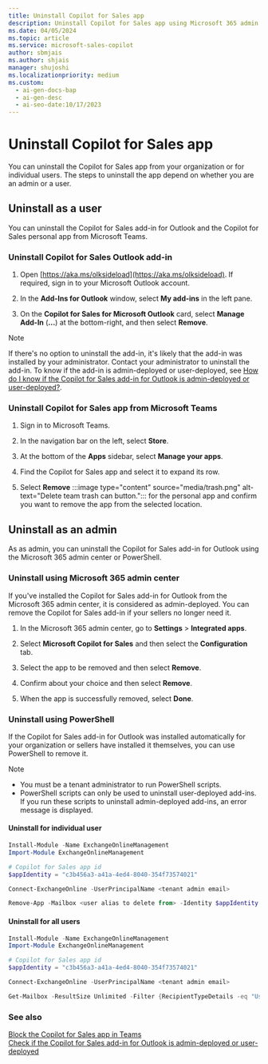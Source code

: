 ```yaml
---
title: Uninstall Copilot for Sales app
description: Uninstall Copilot for Sales app using Microsoft 365 admin center or PowerShell.
ms.date: 04/05/2024
ms.topic: article
ms.service: microsoft-sales-copilot
author: sbmjais
ms.author: shjais
manager: shujoshi
ms.localizationpriority: medium
ms.custom:
  - ai-gen-docs-bap
  - ai-gen-desc
  - ai-seo-date:10/17/2023
---
```


# Uninstall Copilot for Sales app

You can uninstall the Copilot for Sales app from your organization or for individual users. The steps to uninstall the app depend on whether you are an admin or a user.

## Uninstall as a user

You can uninstall the Copilot for Sales add-in for Outlook and the Copilot for Sales personal app from Microsoft Teams.

### Uninstall Copilot for Sales Outlook add-in

1. Open [https://aka.ms/olksideload](https://aka.ms/olksideload). If required, sign in to your Microsoft Outlook account.

1. In the **Add-Ins for Outlook** window, select **My add-ins** in the left pane.

1. On the **Copilot for Sales for Microsoft Outlook** card, select **Manage Add-In** (**...**) at the bottom-right, and then select **Remove**.

> [!NOTE]
> If there's no option to uninstall the add-in, it's likely that the add-in was installed by your administrator. Contact your administrator to uninstall the add-in. To know if the add-in is admin-deployed or user-deployed, see [How do I know if the Copilot for Sales add-in for Outlook is admin-deployed or user-deployed?](install-sales-copilot.md#how-do-i-know-if-the-copilot-for-sales-add-in-for-outlook-is-admin-deployed-or-user-deployed).

### Uninstall Copilot for Sales app from Microsoft Teams

1. Sign in to Microsoft Teams.

1. In the navigation bar on the left, select **Store**.

1. At the bottom of the **Apps** sidebar, select **Manage your apps**.

1. Find the Copilot for Sales app and select it to expand its row.

1. Select **Remove** :::image type="content" source="media/trash.png" alt-text="Delete team trash can button."::: for the personal app and confirm you want to remove the app from the selected location.

## Uninstall as an admin

As as admin, you can uninstall the Copilot for Sales add-in for Outlook using the Microsoft 365 admin center or PowerShell.

### Uninstall using Microsoft 365 admin center

If you've installed the Copilot for Sales add-in for Outlook from the Microsoft 365 admin center, it is considered as admin-deployed. You can remove the Copilot for Sales add-in if your sellers no longer need it.

1.  In the Microsoft 365 admin center, go to **Settings** &gt; **Integrated apps**.

2.  Select **Microsoft Copilot for Sales** and then select the **Configuration** tab.

3. Select the app to be removed and then select **Remove**.

4.  Confirm about your choice and then select **Remove**.

5. When the app is successfully removed, select **Done**.

### Uninstall using PowerShell

If the Copilot for Sales add-in for Outlook was installed automatically for your organization or sellers have installed it themselves, you can use PowerShell to remove it.

> [!NOTE]
> - You must be a tenant administrator to run PowerShell scripts.
> - PowerShell scripts can only be used to uninstall user-deployed add-ins. If you run these scripts to uninstall admin-deployed add-ins, an error message is displayed.

#### Uninstall for individual user

```powershell
Install-Module -Name ExchangeOnlineManagement
Import-Module ExchangeOnlineManagement

# Copilot for Sales app id
$appIdentity = "c3b456a3-a41a-4ed4-8040-354f73574021"

Connect-ExchangeOnline -UserPrincipalName <tenant admin email>

Remove-App -Mailbox <user alias to delete from> -Identity $appIdentity -Confirm:$false
```

#### Uninstall for all users


```powershell
Install-Module -Name ExchangeOnlineManagement
Import-Module ExchangeOnlineManagement

# Copilot for Sales app id
$appIdentity = "c3b456a3-a41a-4ed4-8040-354f73574021"

Connect-ExchangeOnline -UserPrincipalName <tenant admin email>

Get-Mailbox -ResultSize Unlimited -Filter {RecipientTypeDetails -eq "UserMailbox"} | ForEach-Object { Remove-App -Mailbox $_.Identity -Identity $appIdentity -Confirm:$false }
```

### See also

[Block the Copilot for Sales app in Teams](block-viva-sales-app-teams.md)<br>
[Check if the Copilot for Sales add-in for Outlook is admin-deployed or user-deployed](install-sales-copilot.md#how-do-i-know-if-the-copilot-for-sales-add-in-for-outlook-is-admin-deployed-or-user-deployed)